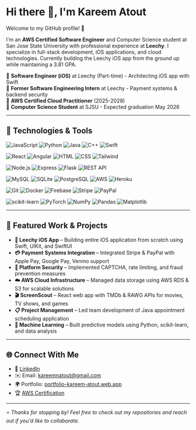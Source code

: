 # Hi there 👋, I'm Kareem Atout

Welcome to my GitHub profile! 🚀  

I'm an **AWS Certified Software Engineer** and Computer Science student at San Jose State University with professional experience at **Leechy**. I specialize in full-stack development, iOS applications, and cloud technologies. Currently building the Leechy iOS app from the ground up while maintaining a 3.81 GPA.

🔹 **Software Engineer (iOS)** at Leechy (Part-time) - Architecting iOS app with Swift  
🔹 **Former Software Engineering Intern** at Leechy - Payment systems & backend security  
🔹 **AWS Certified Cloud Practitioner** (2025-2028)  
🔹 **Computer Science Student** at SJSU - Expected graduation May 2026

---

## 🔧 Technologies & Tools

![JavaScript](https://img.shields.io/badge/JavaScript-F7DF1E?style=for-the-badge&logo=javascript&logoColor=black)
![Python](https://img.shields.io/badge/Python-3776AB?style=for-the-badge&logo=python&logoColor=white)
![Java](https://img.shields.io/badge/Java-ED8B00?style=for-the-badge&logo=java&logoColor=white)
![C++](https://img.shields.io/badge/C++-00599C?style=for-the-badge&logo=cplusplus&logoColor=white)
![Swift](https://img.shields.io/badge/Swift-FA7343?style=for-the-badge&logo=swift&logoColor=white)

![React](https://img.shields.io/badge/React-20232A?style=for-the-badge&logo=react&logoColor=61DAFB)
![Angular](https://img.shields.io/badge/Angular-DD0031?style=for-the-badge&logo=angular&logoColor=white)
![HTML](https://img.shields.io/badge/HTML5-E34F26?style=for-the-badge&logo=html5&logoColor=white)
![CSS](https://img.shields.io/badge/CSS3-1572B6?style=for-the-badge&logo=css3&logoColor=white)
![Tailwind](https://img.shields.io/badge/Tailwind_CSS-06B6D4?style=for-the-badge&logo=tailwindcss&logoColor=white)

![Node.js](https://img.shields.io/badge/Node.js-43853D?style=for-the-badge&logo=node.js&logoColor=white)
![Express](https://img.shields.io/badge/Express-000000?style=for-the-badge&logo=express&logoColor=white)
![Flask](https://img.shields.io/badge/Flask-000000?style=for-the-badge&logo=flask&logoColor=white)
![REST API](https://img.shields.io/badge/REST-02569B?style=for-the-badge&logo=rest&logoColor=white)

![MySQL](https://img.shields.io/badge/MySQL-4479A1?style=for-the-badge&logo=mysql&logoColor=white)
![SQLite](https://img.shields.io/badge/SQLite-07405E?style=for-the-badge&logo=sqlite&logoColor=white)
![PostgreSQL](https://img.shields.io/badge/PostgreSQL-316192?style=for-the-badge&logo=postgresql&logoColor=white)
![AWS](https://img.shields.io/badge/AWS-232F3E?style=for-the-badge&logo=amazon-aws&logoColor=white)
![Heroku](https://img.shields.io/badge/Heroku-430098?style=for-the-badge&logo=heroku&logoColor=white)

![Git](https://img.shields.io/badge/Git-F05032?style=for-the-badge&logo=git&logoColor=white)
![Docker](https://img.shields.io/badge/Docker-2496ED?style=for-the-badge&logo=docker&logoColor=white)
![Firebase](https://img.shields.io/badge/Firebase-FFCA28?style=for-the-badge&logo=firebase&logoColor=black)
![Stripe](https://img.shields.io/badge/Stripe-008CDD?style=for-the-badge&logo=stripe&logoColor=white)
![PayPal](https://img.shields.io/badge/PayPal-00457C?style=for-the-badge&logo=paypal&logoColor=white)

![scikit-learn](https://img.shields.io/badge/scikit--learn-F7931E?style=for-the-badge&logo=scikitlearn&logoColor=white)
![PyTorch](https://img.shields.io/badge/PyTorch-EE4C2C?style=for-the-badge&logo=pytorch&logoColor=white)
![NumPy](https://img.shields.io/badge/NumPy-013243?style=for-the-badge&logo=numpy&logoColor=white)
![Pandas](https://img.shields.io/badge/Pandas-150458?style=for-the-badge&logo=pandas&logoColor=white)
![Matplotlib](https://img.shields.io/badge/Matplotlib-11557C?style=for-the-badge&logo=python&logoColor=white)

---

## 📌 Featured Work & Projects
- **📱 Leechy iOS App** – Building entire iOS application from scratch using Swift, UIKit, and SwiftUI  
- **💳 Payment Systems Integration** – Integrated Stripe & PayPal with Apple Pay, Google Pay, Venmo support  
- **🔐 Platform Security** – Implemented CAPTCHA, rate limiting, and fraud prevention measures  
- **☁️ AWS Cloud Infrastructure** – Managed data storage using AWS RDS & S3 for scalable solutions  
- **🎬 ScreenScout** – React web app with TMDb & RAWG APIs for movies, TV shows, and games  
- **📋 Project Management** – Led team development of Java appointment scheduling application  
- **🤖 Machine Learning** – Built predictive models using Python, scikit-learn, and data analysis  

---

## 🌐 Connect With Me
- 💼 [LinkedIn](https://www.linkedin.com/in/kareematout)  
- ✉️ Email: kareemnatout@gmail.com
- 🌍 Portfolio: [portfolio-kareem-atout.web.app](https://portfolio-kareem-atout.web.app/)  
- 🏆 [AWS Certification](https://www.credly.com/badges/f92fbb16-7d52-4564-81a3-f6f6b7cea49f/public_url)

---

⭐️ *Thanks for stopping by! Feel free to check out my repositories and reach out if you'd like to collaborate.*  
